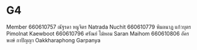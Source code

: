 # G4
Member
660610757 ณัฐรดา หนูจิตร Natrada Nuchit
660610779 พิมลนาฏ แก้วบุตร Pimolnat Kaewboot
660610796 ศรัณย์ ไม้หอม Saran Maihom
660610806 อัครพงษ์ กาปัญญา Oakkharaphong Garpanya